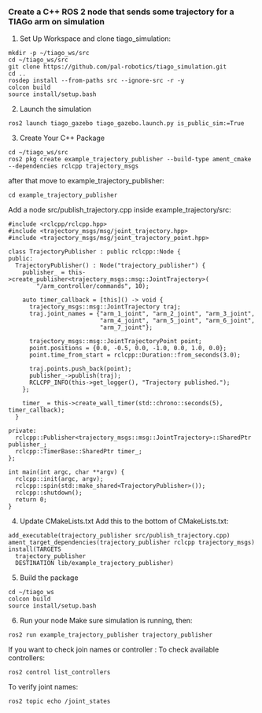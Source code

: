 ### Create a C++ ROS 2 node that sends some trajectory for a TIAGo arm on simulation

1. Set Up Workspace and clone tiago_simulation:
```
mkdir -p ~/tiago_ws/src
cd ~/tiago_ws/src
git clone https://github.com/pal-robotics/tiago_simulation.git
cd ..
rosdep install --from-paths src --ignore-src -r -y
colcon build
source install/setup.bash
```
2. Launch the simulation
```
ros2 launch tiago_gazebo tiago_gazebo.launch.py is_public_sim:=True
```
 3. Create Your C++ Package
```
cd ~/tiago_ws/src
ros2 pkg create example_trajectory_publisher --build-type ament_cmake --dependencies rclcpp trajectory_msgs

```
after that move to example_trajectory_publisher:
```
cd example_trajectory_publisher
```

Add a node src/publish_trajectory.cpp inside example_trajectory/src:
```
#include <rclcpp/rclcpp.hpp>
#include <trajectory_msgs/msg/joint_trajectory.hpp>
#include <trajectory_msgs/msg/joint_trajectory_point.hpp>

class TrajectoryPublisher : public rclcpp::Node {
public:
  TrajectoryPublisher() : Node("trajectory_publisher") {
    publisher_ = this->create_publisher<trajectory_msgs::msg::JointTrajectory>(
        "/arm_controller/commands", 10);

    auto timer_callback = [this]() -> void {
      trajectory_msgs::msg::JointTrajectory traj;
      traj.joint_names = {"arm_1_joint", "arm_2_joint", "arm_3_joint", 
                          "arm_4_joint", "arm_5_joint", "arm_6_joint", 
                          "arm_7_joint"};

      trajectory_msgs::msg::JointTrajectoryPoint point;
      point.positions = {0.0, -0.5, 0.0, -1.0, 0.0, 1.0, 0.0};
      point.time_from_start = rclcpp::Duration::from_seconds(3.0);

      traj.points.push_back(point);
      publisher_->publish(traj);
      RCLCPP_INFO(this->get_logger(), "Trajectory published.");
    };

    timer_ = this->create_wall_timer(std::chrono::seconds(5), timer_callback);
  }

private:
  rclcpp::Publisher<trajectory_msgs::msg::JointTrajectory>::SharedPtr publisher_;
  rclcpp::TimerBase::SharedPtr timer_;
};

int main(int argc, char **argv) {
  rclcpp::init(argc, argv);
  rclcpp::spin(std::make_shared<TrajectoryPublisher>());
  rclcpp::shutdown();
  return 0;
}
```
 4. Update CMakeLists.txt
Add this to the bottom of CMakeLists.txt:
```
add_executable(trajectory_publisher src/publish_trajectory.cpp)
ament_target_dependencies(trajectory_publisher rclcpp trajectory_msgs)
install(TARGETS
  trajectory_publisher
  DESTINATION lib/example_trajectory_publisher)
```
5. Build the package
```
cd ~/tiago_ws
colcon build
source install/setup.bash
```

 6. Run your node
 Make sure simulation is running, then:
```
ros2 run example_trajectory_publisher trajectory_publisher
```
If you want to check join names or controller :
To check available controllers:
```
ros2 control list_controllers
```
To verify joint names:
```
ros2 topic echo /joint_states
```